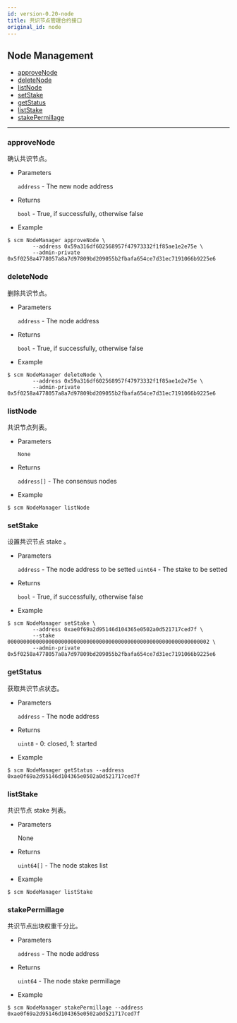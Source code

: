 ```yaml
---
id: version-0.20-node
title: 共识节点管理合约接口
original_id: node
---
```


<h2 class="hover-list">Node Management</h2>

- [approveNode](#approveNode)
- [deleteNode](#deleteNode)
- [listNode](#listNode)
- [setStake](#setStake)
- [getStatus](#getStatus)
- [listStake](#listStake)
- [stakePermillage](#stakePermillage)

---

### approveNode

确认共识节点。

- Parameters

  `address` - The new node address

- Returns

  `bool` - True, if successfully, otherwise false

- Example

```shell
$ scm NodeManager approveNode \
        --address 0x59a316df602568957f47973332f1f85ae1e2e75e \
        --admin-private 0x5f0258a4778057a8a7d97809bd209055b2fbafa654ce7d31ec7191066b9225e6
```

### deleteNode

删除共识节点。

- Parameters

  `address` - The node address

- Returns

  `bool` - True, if successfully, otherwise false

- Example

```shell
$ scm NodeManager deleteNode \
        --address 0x59a316df602568957f47973332f1f85ae1e2e75e \
        --admin-private 0x5f0258a4778057a8a7d97809bd209055b2fbafa654ce7d31ec7191066b9225e6
```

### listNode

共识节点列表。

- Parameters

  `None`

- Returns

  `address[]` - The consensus nodes

- Example

```shell
$ scm NodeManager listNode
```

### setStake

设置共识节点 stake 。

- Parameters

  `address` - The node address to be setted
  `uint64` - The stake to be setted

- Returns

  `bool` - True, if successfully, otherwise false

- Example

```shell
$ scm NodeManager setStake \
        --address 0xae0f69a2d95146d104365e0502a0d521717ced7f \
        --stake 0000000000000000000000000000000000000000000000000000000000000002 \
        --admin-private 0x5f0258a4778057a8a7d97809bd209055b2fbafa654ce7d31ec7191066b9225e6
```

### getStatus

获取共识节点状态。

- Parameters

  `address` - The node address

- Returns

  `uint8` - 0: closed, 1: started

- Example

```shell
$ scm NodeManager getStatus --address 0xae0f69a2d95146d104365e0502a0d521717ced7f
```

### listStake

共识节点 stake 列表。

- Parameters

  None

- Returns

  `uint64[]` - The node stakes list

- Example

```shell
$ scm NodeManager listStake
```

### stakePermillage

共识节点出块权重千分比。

- Parameters

  `address` - The node address

- Returns

  `uint64` - The node stake permillage

- Example

```shell
$ scm NodeManager stakePermillage --address 0xae0f69a2d95146d104365e0502a0d521717ced7f
```
